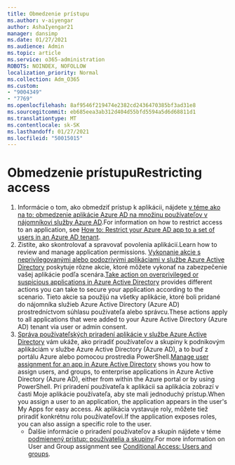 ```yaml
---
title: Obmedzenie prístupu
ms.author: v-aiyengar
author: AshaIyengar21
manager: dansimp
ms.date: 01/27/2021
ms.audience: Admin
ms.topic: article
ms.service: o365-administration
ROBOTS: NOINDEX, NOFOLLOW
localization_priority: Normal
ms.collection: Adm_O365
ms.custom:
- "9004349"
- "7769"
ms.openlocfilehash: 8af9546f219474e2382cd2436470385bf3ad31e8
ms.sourcegitcommit: eb685eea3ab312d404d55bfd5594a5d6d68811d1
ms.translationtype: MT
ms.contentlocale: sk-SK
ms.lasthandoff: 01/27/2021
ms.locfileid: "50015015"
---
```

# <a name="restricting-access"></a><span data-ttu-id="8a6d0-102">Obmedzenie prístupu</span><span class="sxs-lookup"><span data-stu-id="8a6d0-102">Restricting access</span></span>

1. <span data-ttu-id="8a6d0-103">Informácie o tom, ako obmedziť prístup k aplikácii, nájdete [v téme ako na to: obmedzenie aplikácie Azure AD na množinu používateľov v nájomníkovi služby Azure AD](https://docs.microsoft.com/azure/active-directory/develop/howto-restrict-your-app-to-a-set-of-users).</span><span class="sxs-lookup"><span data-stu-id="8a6d0-103">For information on how to restrict access to an application, see [How to: Restrict your Azure AD app to a set of users in an Azure AD tenant](https://docs.microsoft.com/azure/active-directory/develop/howto-restrict-your-app-to-a-set-of-users).</span></span>
1. <span data-ttu-id="8a6d0-104">Zistite, ako skontrolovať a spravovať povolenia aplikácií.</span><span class="sxs-lookup"><span data-stu-id="8a6d0-104">Learn how to review and manage application permissions.</span></span> <span data-ttu-id="8a6d0-105">[Vykonanie akcie s neprivilegovanými alebo podozrivými aplikáciami v službe Azure Active Directory](https://docs.microsoft.com/azure/active-directory/manage-apps/manage-application-permissions#control-access-to-an-application) poskytuje rôzne akcie, ktoré môžete vykonať na zabezpečenie vašej aplikácie podľa scenára.</span><span class="sxs-lookup"><span data-stu-id="8a6d0-105">[Take action on overprivileged or suspicious applications in Azure Active Directory](https://docs.microsoft.com/azure/active-directory/manage-apps/manage-application-permissions#control-access-to-an-application) provides different actions you can take to secure your application according to the scenario.</span></span> <span data-ttu-id="8a6d0-106">Tieto akcie sa použijú na všetky aplikácie, ktoré boli pridané do nájomníka služieb Azure Active Directory (Azure AD) prostredníctvom súhlasu používateľa alebo správcu.</span><span class="sxs-lookup"><span data-stu-id="8a6d0-106">These actions apply to all applications that were added to your Azure Active Directory (Azure AD) tenant via user or admin consent.</span></span>
1. <span data-ttu-id="8a6d0-107">[Správa používateľských priradení aplikácie v službe Azure Active Directory](https://docs.microsoft.com/azure/active-directory/manage-apps/assign-user-or-group-access-portal#configure-an-application-to-require-user-assignment) vám ukáže, ako priradiť používateľov a skupiny k podnikovým aplikáciám v službe Azure Active Directory (Azure AD), a to buď z portálu Azure alebo pomocou prostredia PowerShell.</span><span class="sxs-lookup"><span data-stu-id="8a6d0-107">[Manage user assignment for an app in Azure Active Directory](https://docs.microsoft.com/azure/active-directory/manage-apps/assign-user-or-group-access-portal#configure-an-application-to-require-user-assignment) shows you how to assign users, and groups, to enterprise applications in Azure Active Directory (Azure AD), either from within the Azure portal or by using PowerShell.</span></span> <span data-ttu-id="8a6d0-108">Pri priradení používateľa k aplikácii sa aplikácia zobrazí v časti Moje aplikácie používateľa, aby ste mali jednoduchý prístup.</span><span class="sxs-lookup"><span data-stu-id="8a6d0-108">When you assign a user to an application, the application appears in the user's My Apps for easy access.</span></span> <span data-ttu-id="8a6d0-109">Ak aplikácia vystavuje roly, môžete tiež priradiť konkrétnu rolu používateľovi.</span><span class="sxs-lookup"><span data-stu-id="8a6d0-109">If the application exposes roles, you can also assign a specific role to the user.</span></span>
    - <span data-ttu-id="8a6d0-110">Ďalšie informácie o priradení používateľov a skupín nájdete v téme [podmienený prístup: používatelia a skupiny](https://docs.microsoft.com/azure/active-directory/conditional-access/concept-conditional-access-users-groups).</span><span class="sxs-lookup"><span data-stu-id="8a6d0-110">For more information on User and Group assignment see [Conditional Access: Users and groups](https://docs.microsoft.com/azure/active-directory/conditional-access/concept-conditional-access-users-groups).</span></span>
